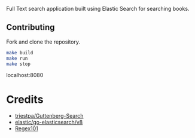 Full Text search application built using Elastic Search for searching books.


## Contributing
Fork and clone the repository.

```bash
make build
make run
make stop
```

localhost:8080

# Credits
* [triestpa/Guttenberg-Search](https://github.com/triestpa/Guttenberg-Search/)
* [elastic/go-elasticsearch/v8](https://pkg.go.dev/github.com/elastic/go-elasticsearch/v8)
* [Regex101](https://regex101.com/)
